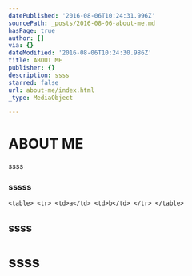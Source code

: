 ```yaml
---
datePublished: '2016-08-06T10:24:31.996Z'
sourcePath: _posts/2016-08-06-about-me.md
hasPage: true
author: []
via: {}
dateModified: '2016-08-06T10:24:30.986Z'
title: ABOUT ME
publisher: {}
description: ssss
starred: false
url: about-me/index.html
_type: MediaObject

---
```

# ABOUT ME

ssss

### sssss

    <table> <tr> <td>a</td> <td>b</td> </tr> </table>

## ssss

# ssss